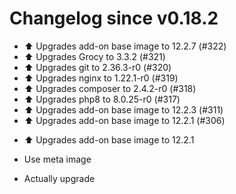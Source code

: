 # Changelog since v0.18.2
- ⬆️ Upgrades add-on base image to 12.2.7 (#322) 
- ⬆️ Upgrades Grocy to 3.3.2 (#321) 
- ⬆️ Upgrades git to 2.36.3-r0 (#320) 
- ⬆️ Upgrades nginx to 1.22.1-r0 (#319) 
- ⬆️ Upgrades composer to 2.4.2-r0 (#318) 
- ⬆️ Upgrades php8 to 8.0.25-r0 (#317) 
- ⬆️ Upgrades add-on base image to 12.2.3 (#311) 
- ⬆️ Upgrades add-on base image to 12.2.1 (#306)

* ⬆️ Upgrades add-on base image to 12.2.1

* Use meta image

* Actually upgrade 

